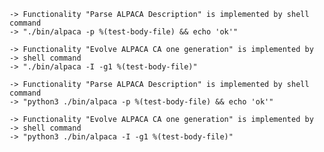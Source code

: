     -> Functionality "Parse ALPACA Description" is implemented by shell command
    -> "./bin/alpaca -p %(test-body-file) && echo 'ok'"

    -> Functionality "Evolve ALPACA CA one generation" is implemented by
    -> shell command
    -> "./bin/alpaca -I -g1 %(test-body-file)"

    -> Functionality "Parse ALPACA Description" is implemented by shell command
    -> "python3 ./bin/alpaca -p %(test-body-file) && echo 'ok'"

    -> Functionality "Evolve ALPACA CA one generation" is implemented by
    -> shell command
    -> "python3 ./bin/alpaca -I -g1 %(test-body-file)"

